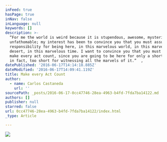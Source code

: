 ```yaml
---
inFeed: true
hasPage: true
inNav: false
inLanguage: null
keywords: []
description: >-
  “For me the world is weird because it is stupendous, awesome, mysterious,
  unfathomable; my interest has been to convince you that you must assume
  responsibility for being here, in this marvelous world, in this marvelous
  desert, in this marvelous time. I want to convince you that you must learn to
  make every act count, since you are going to be here for only a short while,
  in fact, too short for witnessing all the marvels of it.”  , 
datePublished: '2016-06-17T14:14:18.885Z'
dateModified: '2016-06-17T14:09:41.119Z'
title: Make every Act Count
author:
  - name: Carlos Castaneda
    url: ''
sourcePath: _posts/2016-06-17-0cc47746-28ea-4963-b4fd-7fda7ba14122.md
authors: []
publisher: null
starred: false
url: 0cc47746-28ea-4963-b4fd-7fda7ba14122/index.html
_type: Article

---
```

![](https://the-grid-user-content.s3-us-west-2.amazonaws.com/a51a0d15-e90a-4ad0-9fbc-2dae5c45cd24.jpg)